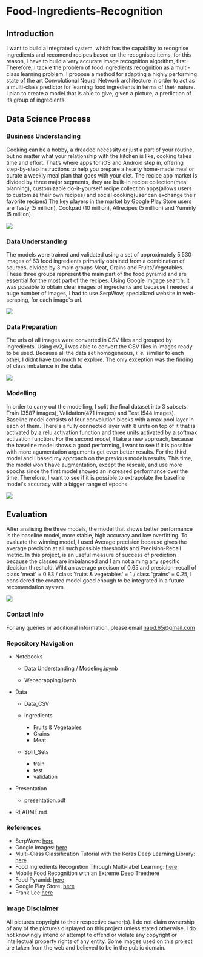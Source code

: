 # Food-Ingredients-Recognition
   


## Introduction

I want to build a integrated system, which has the capability to recognise ingredients and recomend recipes based on the recognised items, for this reason, I have to build a very accurate image recognition algorithm, first.
Therefore, I tackle the problem of food ingredients recognition as a multi-class learning problem. I propose a method for adapting a highly performing state of the art Convolutional Neural Network architecture in order to act as a multi-class predictor for learning food ingredients in terms of their nature.
I plan to create a model that is able to give, given a picture, a prediction of its group of ingredients.


## Data Science Process


### Business Understanding

Cooking can be a hobby, a dreaded necessity or just a part of your routine, but no matter what your relationship with the kitchen is like, cooking takes time and effort. That’s where apps for iOS and Android step in, offering step-by-step instructions to help you prepare a hearty home-made meal or curate a weekly meal plan that goes with your diet.
The recipe app market is divided by three major segments, they are built-in recipe collection(meal planning), customizable do-it-yourself recipe collection apps(allows users to customize their own recipes) and social cooking(user can exchange their favorite recipes)
The key players in the market by Google Play Store users are Tasty (5 million), Cookpad (10 million), Allrecipes (5 million) and Yummly (5 million).



![](./Data/images/frank_case_study.png)

   
   
### Data Understanding

The models were trained and validated using a set of approximately 5,530 images of 63 food ingredients primarily obtained from a combination of sources, divided by 3 main groups Meat, Grains and Fruits/Vegetables.
These three groups represent the main part of the food pyramid and are essential for the most part of the recipes.
Using Google Imgage search, it was possible to obtain clear images of ingredients and because I needed a huge number of images, I had to use SerpWow, specialized website in web-scraping, for each image's url.

![](./Data/images/screen.png)


### Data Preparation

The urls of all images were converted in CSV files and grouped by ingredients. Using cv2, I was able to convert the CSV files in images ready to be used.
Because all the data set homogeneous, *i. e.* similiar to each other, I didnt have too much to explore. The only exception was the finding of class imbalance in the data.


![](./Data/images/d_preparation.png)



### Modelling

In order to carry out the modelling, I split the final dataset into 3 subsets. Train (3587 images), Validation(471 images) and Test (544 images).
Baseline model consists of four convolution blocks with a max pool layer in each of them. There's a fully connected layer with 8 units on top of it that is activated by a relu activation function and three units activated by a softmax activation function.
For the second model, I take a new approach, because the baseline model shows a good performing, I want to see if it is possible with more agumentation arguments get even better results.
For the third model and I based my approach on the previous models results. This time, the model won't have augmentation, except the rescale, and use more epochs since the first model showed an increased performance over the time. Therefore, I want to see if it is possible to extrapolate the baseline model's accuracy with a bigger range of epochs.


![](./Data/images/train_accuracy_loss.png)



## Evaluation

After analising the three models, the model that shows better performance is the baseline model, more stable, high accuracy and low overfitting.
To evaluate the winning model, I used Average precision because gives the average precision at all such possible thresholds and Precision-Recall metric. In this project, is an useful measure of success of prediction because the classes are imbalanced and I am not aiming any specific decision threshold.
Wiht an average precison of 0.65 and presicion-recall of class 'meat' = 0.83 / class 'fruits & vegetables' = 1 / class 'grains' = 0.25, I considered the created model good enough  to be integrated in a future recomendation system.


![](./Data/images/avg_precision.png)



### Contact Info

For any queries or additional information, please email napd.65@gmail.com


###  Repository Navigation

   * Notebooks
   
     * Data Understanding / Modeling.ipynb

     * Webscrapping.ipynb

   * Data
     
     * Data_CSV

     * Ingredients
       
       * Fruits & Vegetables
       * Grains
       * Meat

     * Split_Sets
       
       * train
       * test
       * validation

   
   * Presentation
   
     * presentation.pdf
   
   * README.md
   
   
### References

-  SerpWow: [here](https://serpwow.com/)
-  Google Images: [here](https://www.google.com/imghp?hl=en)
-  Multi-Class Classification Tutorial with the Keras Deep Learning Library: [here](https://machinelearningmastery.com/multi-class-classification-tutorial-keras-deep-learning-library/)
-  Food Ingredients Recognition Through Multi-label Learning: [here](https://link.springer.com/chapter/10.1007/978-3-319-70742-6_37)
-  Mobile Food Recognition with an Extreme Deep Tree:[here](https://dl.acm.org/doi/10.1145/2967413.2967428)
-  Food Pyramid: [here](https://www.safefood.eu/Healthy-Eating/The-Food-Pyramid-and-The-Eatwell-Guide/The-Food-Pyramid.aspx)
-  Google Play Store: [here](https://play.google.com/store?hl=en)
-  Frank Lee:[here](https://www.thefrankdesigns.com/sidechef-case-study/)

### Image Disclaimer

All pictures copyright to their respective owner(s). I do not claim ownership of any of the pictures displayed on this project unless stated otherwise. I do not knowingly intend or attempt to offend or violate any copyright or intellectual property rights of any entity. Some images used on this project are taken from the web and believed to be in the public domain.